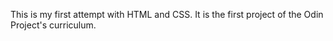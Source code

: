 This is my first attempt with HTML and CSS. It is the first project of the Odin Project's curriculum.
